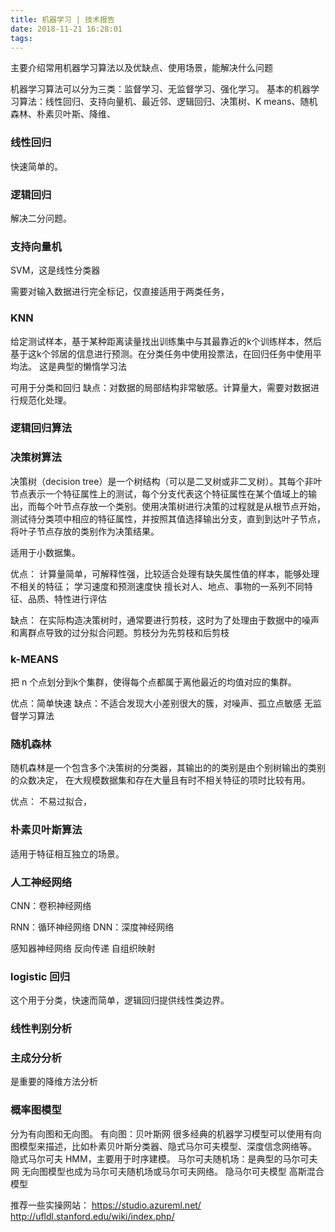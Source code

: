 ```yaml
---
title: 机器学习 | 技术报告
date: 2018-11-21 16:28:01
tags:
---
```

主要介绍常用机器学习算法以及优缺点、使用场景，能解决什么问题

<!-- more -->

机器学习算法可以分为三类：监督学习、无监督学习、强化学习。
基本的机器学习算法：线性回归、支持向量机、最近邻、逻辑回归、决策树、K means、随机森林、朴素贝叶斯、降维、

### 线性回归
快速简单的。

### 逻辑回归
解决二分问题。
### 支持向量机
SVM，这是线性分类器

需要对输入数据进行完全标记，仅直接适用于两类任务，

### KNN 
给定测试样本，基于某种距离读量找出训练集中与其最靠近的k个训练样本，然后基于这k个邻居的信息进行预测。在分类任务中使用投票法，在回归任务中使用平均法。
这是典型的懒惰学习法

可用于分类和回归
缺点：对数据的局部结构非常敏感。计算量大，需要对数据进行规范化处理。

### 逻辑回归算法

### 决策树算法
决策树（decision tree）是一个树结构（可以是二叉树或非二叉树）。其每个非叶节点表示一个特征属性上的测试，每个分支代表这个特征属性在某个值域上的输出，而每个叶节点存放一个类别。使用决策树进行决策的过程就是从根节点开始，测试待分类项中相应的特征属性，并按照其值选择输出分支，直到到达叶子节点，将叶子节点存放的类别作为决策结果。

适用于小数据集。

优点：
计算量简单，可解释性强，比较适合处理有缺失属性值的样本，能够处理不相关的特征；
学习速度和预测速度快
擅长对人、地点、事物的一系列不同特征、品质、特性进行评估

缺点：
在实际构造决策树时，通常要进行剪枝，这时为了处理由于数据中的噪声和离群点导致的过分拟合问题。剪枝分为先剪枝和后剪枝

### k-MEANS
把 n 个点划分到k个集群，使得每个点都属于离他最近的均值对应的集群。

优点：简单快速
缺点：不适合发现大小差别很大的簇，对噪声、孤立点敏感
无监督学习算法

### 随机森林
随机森林是一个包含多个决策树的分类器，其输出的的类别是由个别树输出的类别的众数决定，
在大规模数据集和存在大量且有时不相关特征的项时比较有用。

优点：
不易过拟合，
### 朴素贝叶斯算法
适用于特征相互独立的场景。

### 人工神经网络
CNN：卷积神经网络

RNN：循环神经网络
DNN：深度神经网络


感知器神经网络
反向传递
自组织映射

### logistic 回归
这个用于分类，快速而简单，逻辑回归提供线性类边界。

### 线性判别分析

### 主成分分析
是重要的降维方法分析

### 概率图模型
分为有向图和无向图。
有向图：贝叶斯网 
很多经典的机器学习模型可以使用有向图模型来描述，比如朴素贝叶斯分类器、隐式马尔可夫模型、深度信念网络等。
隐式马尔可夫 HMM，主要用于时序建模。
马尔可夫随机场：是典型的马尔可夫网
无向图模型也成为马尔可夫随机场或马尔可夫网络。
隐马尔可夫模型
高斯混合模型


推荐一些实操网站：
https://studio.azureml.net/
http://ufldl.stanford.edu/wiki/index.php/
